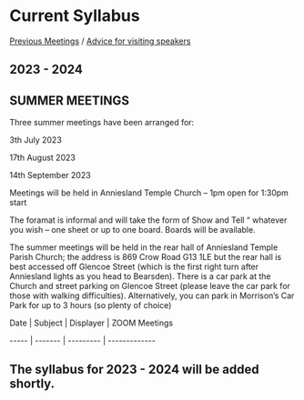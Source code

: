 # Current Syllabus

[Previous Meetings](./previous-meetings) / [Advice for visiting speakers](./advice-for-visiting-speakers)

## 2023 - 2024 ##
## SUMMER MEETINGS ## 

Three summer meetings have been arranged for:

3th July 2023

17th  August 2023

14th September 2023

Meetings will be held in Anniesland Temple Church – 1pm open for 1:30pm start

The foramat is informal and will take the form of Show and Tell “ whatever you wish – one sheet or up to one board.  Boards will be available.

The summer meetings will be held in the rear hall of  Anniesland Temple Parish Church; the address is 869 Crow Road G13 1LE but the rear hall is best accessed off Glencoe Street (which is the first right turn after Anniesland lights as you head to Bearsden). There is a car park at the Church and street parking on Glencoe Street (please leave the car park for those with walking difficulties). Alternatively, you can park in Morrison’s Car Park for up to 3 hours (so plenty of choice)

Date  | Subject | Displayer | ZOOM Meetings

----- | ------- | --------- | -------------

## The syllabus for 2023 - 2024 will be added shortly. ##


